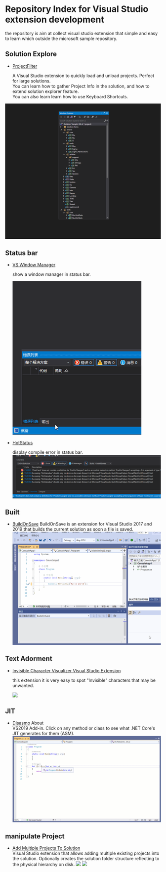 # Repository Index for Visual Studio extension development

the repository is aim at collect visual studio extension that simple and easy to learn which outside the microsoft sample repository. 

## Solution Explore

- [ProjectFilter](https://github.com/reduckted/ProjectFilter)

  A Visual Studio extension to quickly load and unload projects. Perfect for large solutions.  
  You can learn how to gather Project Info in the solution, and how to extend solution explorer feature.  
  You can also learn learn how to use Keyboard Shortcuts.  

  
 ![](https://github.com/reduckted/ProjectFilter/raw/master/media/filtering.gif)
## Status bar

- [VS Window Manager](https://github.com/justcla/VSWindowManager)
  
  show a window manager in status bar.
  
  ![](./Images/VSWindowManager.gif)

- [HotStatus](https://github.com/justcla/HotStatus)
  
  display compile error in status bar.
  ![](./Images/HotStatus.png)

## Built

- [BuildOnSave](https://github.com/pragmatrix/BuildOnSave)
  BuildOnSave is an extension for Visual Studio 2017 and 2019 that builds the current solution as soon a file is saved.  
   ![](./Images//BuildOnSave.gif)

## Text Adorment

- [Invisible Character Visualizer Visual Studio Extension](https://github.com/shaneray/ShaneSpace.VisualStudio.InvisibleCharacterVisualizer#invisible-character-visualizer-visual-studio-extension)
  
  this extension it is very easy to spot "Invisible" characters that may be unwanted.  
  
  ![](https://github.com/shaneray/ShaneSpace.VisualStudio.InvisibleCharacterVisualizer/raw/master/src/ShaneSpace.VisualStudio.InvisibleCharacterVisualizer/assets/capture.png)

## JIT

- [Disasmo](https://github.com/EgorBo/Disasmo)
About  
VS2019 Add-in. Click on any method or class to see what .NET Core's JIT generates for them (ASM).  
![](https://github.com/EgorBo/Disasmo/raw/master/images/screenshot.gif)

## manipulate Project

- [Add Multiple Projects To Solution](https://github.com/guudan/Vs-AddMultipleProjectsToSolution)  
 Visual Studio extension that allows adding multiple existing projects into the solution. Optionally creates the solution folder structure reflecting to the physical hierarchy on disk.
 ![](https://github.com/guudan/Vs-AddMultipleProjectsToSolution/raw/master/docs/img/ClickAddMultipleCommand.png)
 ![](https://github.com/guudan/Vs-AddMultipleProjectsToSolution/raw/master/docs/img/SelectProjectsToAdd.png)
